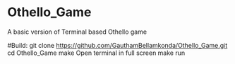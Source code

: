 # Othello_Game
A basic version of Terminal based Othello game

#Build:
git clone https://github.com/GauthamBellamkonda/Othello_Game.git
cd Othello_Game
make
Open terminal in full screen
make run
